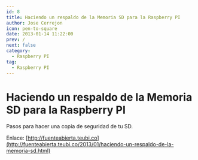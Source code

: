 ```yaml
---
id: 8
title: Haciendo un respaldo de la Memoria SD para la Raspberry PI 
author: Jose Cerrejon
icon: pen-to-square
date: 2013-01-14 11:22:00
prev: /
next: false
category:
  - Raspberry PI
tag:
  - Raspberry PI
---
```


# Haciendo un respaldo de la Memoria SD para la Raspberry PI 

Pasos para hacer una copia de seguridad de tu SD.

Enlace: [http://fuenteabierta.teubi.co](http://fuenteabierta.teubi.co/2013/01/haciendo-un-respaldo-de-la-memoria-sd.html)